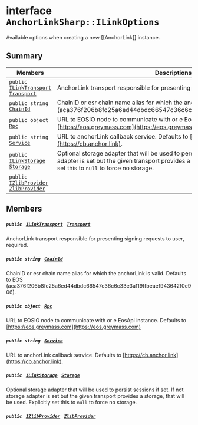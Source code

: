 # interface `AnchorLinkSharp::ILinkOptions` 

Available options when creating a new [[AnchorLink]] instance.

## Summary

 Members                                | Descriptions                                
----------------------------------------|---------------------------------------------
`public ` [`ILinkTransport`](AnchorLinkSharp.md)` ` [`Transport`](AnchorLinkSharp.md) | AnchorLink transport responsible for presenting signing requests to user, required.
`public string ` [`ChainId`](AnchorLinkSharp.md) | ChainID or esr chain name alias for which the anchorLink is valid. Defaults to EOS (aca376f206b8fc25a6ed44dbdc66547c36c6c33e3a119ffbeaef943642f0e906).
`public object ` [`Rpc`](AnchorLinkSharp.md) | URL to EOSIO node to communicate with or e EosApi instance. Defaults to [https://eos.greymass.com](https://eos.greymass.com)
`public string ` [`Service`](AnchorLinkSharp.md) | URL to anchorLink callback service. Defaults to [https://cb.anchor.link](https://cb.anchor.link).
`public ` [`ILinkStorage`](AnchorLinkSharp.md)` ` [`Storage`](AnchorLinkSharp.md) | Optional storage adapter that will be used to persist sessions if set. If not storage adapter is set but the given transport provides a storage, that will be used. Explicitly set this to `null` to force no storage.
`public ` [`IZlibProvider`](EosioSigningRequest.md)` ` [`ZlibProvider`](AnchorLinkSharp.md) | 

## Members

##### `public ` [`ILinkTransport`](AnchorLinkSharp.md)` ` [`Transport`](AnchorLinkSharp.md) 

AnchorLink transport responsible for presenting signing requests to user, required.

##### `public string ` [`ChainId`](AnchorLinkSharp.md) 

ChainID or esr chain name alias for which the anchorLink is valid. Defaults to EOS (aca376f206b8fc25a6ed44dbdc66547c36c6c33e3a119ffbeaef943642f0e906).

##### `public object ` [`Rpc`](AnchorLinkSharp.md) 

URL to EOSIO node to communicate with or e EosApi instance. Defaults to [https://eos.greymass.com](https://eos.greymass.com)

##### `public string ` [`Service`](AnchorLinkSharp.md) 

URL to anchorLink callback service. Defaults to [https://cb.anchor.link](https://cb.anchor.link).

##### `public ` [`ILinkStorage`](AnchorLinkSharp.md)` ` [`Storage`](AnchorLinkSharp.md) 

Optional storage adapter that will be used to persist sessions if set. If not storage adapter is set but the given transport provides a storage, that will be used. Explicitly set this to `null` to force no storage.

##### `public ` [`IZlibProvider`](EosioSigningRequest.md)` ` [`ZlibProvider`](AnchorLinkSharp.md) 

